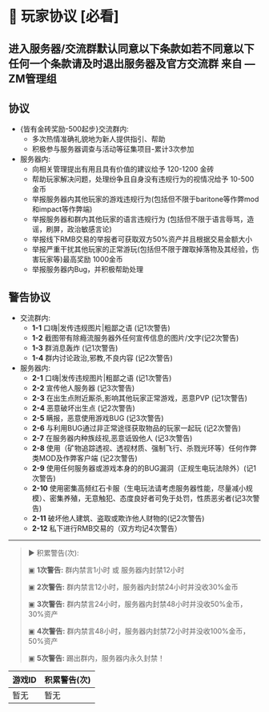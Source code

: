 # 🧾 玩家协议 \[必看]

## 进入服务器/交流群默认同意以下条款**如若不同意以下任何一个条款请及时退出服务器及官方交流群** **来自 — ZM管理组** <a href="#https-picx.zhimg.com-v2-62db79b7d0c3da5bfd46097dd35a6096_r.jpg-source-1940ef5c" id="https-picx.zhimg.com-v2-62db79b7d0c3da5bfd46097dd35a6096_r.jpg-source-1940ef5c"></a>

## 协议

* {皆有金砖奖励-500起步}交流群内:
  * 多次热情准确礼貌地为新人提供指引、帮助
  * 积极参与服务器调查与活动等征集项目-累计3次参加&#x20;
* 服务器内:
  * 向相关管理提出有用且具有价值的建议给予 120-1200 金砖&#x20;
  * 帮助玩家解决问题，处理纷争且自身没有违规行为的视情况给予 10-500 金币
  * 举报服务器内其他玩家的游戏违规行为(包括但不限于baritone等作弊mod和impact等作弊端)&#x20;
  * 举报服务器和群内其他玩家的语言违规行为 (包括但不限于语言辱骂，造谣，刷屏，政治敏感言论)&#x20;
  * 举报线下RMB交易的举报者可获取双方50%资产并且根据交易金额大小&#x20;
  * 举报严重干扰其他玩家的正常游玩(包括但不限于蹭取掉落物及其经验，伤害玩家等)最高奖励 1000金币&#x20;
  * 举报服务器内Bug，并积极帮助处理&#x20;

## 警告协议

* 交流群内:
  * **1-1** 口嗨|发传违规图片|粗鄙之语 (记1次警告)
  * **1-2** 截图带有除瘾流服务器外任何宣传信息的图片/文字(记2次警告)
  * **1-3** 群消息轰炸 (记1次警告)
  * **1-4** 群内讨论政治,邪教,不良内容 (记2次警告)
* 服务器内:
  * **2-1** 口嗨|发传违规图片|粗鄙之语 (记1次警告)
  * **2-2** 宣传他人服务器 (记3次警告)
  * **2-3** 在出生点附近厮杀,影响其他玩家正常游戏，恶意PVP (记1次警告)
  * **2-4** 恶意破坏出生点 (记2次警告)
  * **2-5** 瞒报，恶意使用游戏BUG (记3次警告)
  * **2-6** 与利用BUG通过非正常途径获取物品的玩家一起玩 (记2次警告)
  * **2-7** 在服务器内种族歧视,恶意诋毁他人 (记3次警告)
  * **2-8** 使用（矿物追踪透视、透视材质、强制飞行、杀戮光环等）任何作弊类MOD及作弊客户端 (记2次警告)
  * **2-9** 使用任何服务器或游戏本身的的BUG漏洞（正规生电玩法除外）(记1次警告)
  * **2-10** 使用密集高频红石卡服（生电玩法请考虑服务器性能，尽量减小规模）、密集养殖，无意触犯、态度良好者可免于处罚，性质恶劣者(记3次警告)
  * **2-11** 破坏他人建筑、盗取或欺诈他人财物的(记2次警告)
  * **2-12** 私下进行RMB交易的（双方均记4次警告）

***

> ▶ 积累警告(次):
>
> ▣ **1次警告:** 群内禁言1小时 或 服务器内封禁12小时
>
> ▣ **2次警告:** 群内禁言12小时，服务器内封禁24小时并没收30%金币
>
> ▣ **3次警告:** 群内禁言24小时，服务器内封禁48小时并没收50%金币，30%资产
>
> ▣ **4次警告:** 群内禁言48小时，服务器内封禁72小时并没收100%金币，50%资产
>
> ▣ **5次警告:** 踢出群内，服务器内永久封禁！



| 游戏ID | 积累警告(次) |
| ---- | ------- |
| 暂无   | 暂无      |
